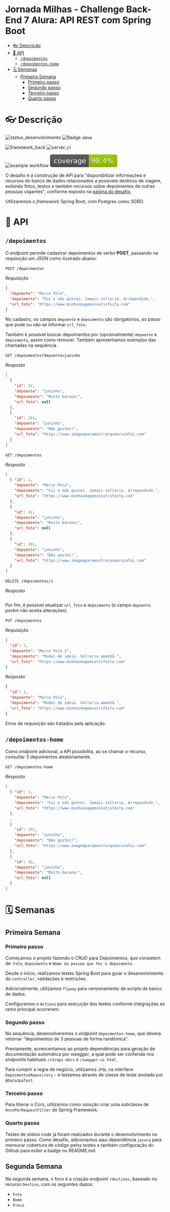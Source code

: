Jornada Milhas - Challenge Back-End 7 Alura: API REST com Spring Boot
==========================

<!-- TOC -->
* [👓 Descrição](#-descrição)
* [📖 API](#-api)
  * [`/depoimentos`](#depoimentos)
  * [`/depoimentos-home`](#depoimentos-home)
* [🗓️ Semanas](#-semanas)
  * [Primeira Semana](#primeira-semana-)
    * [Primeiro passo](#primeiro-passo)
    * [Segundo passo](#segundo-passo)
    * [Terceiro passo](#terceiro-passo)
    * [Quarto passo](#quarto-passo)
<!-- TOC -->

# 👓 Descrição

![status_desenvolvimento](https://img.shields.io/static/v1?label=Status&message=Em%20Desenvolvimento&color=yellow&style=for-the-badge)
![Badge Java](https://img.shields.io/static/v1?label=Java&message=17&color=orange&style=for-the-badge&logo=java)

![framework_back](https://img.shields.io/badge/Spring_Boot-F2F4F9?style=for-the-badge&logo=spring-boot)
![server_ci](https://img.shields.io/badge/Github%20Actions-282a2e?style=for-the-badge&logo=githubactions&logoColor=367cfe)

![example workflow](https://github.com/vsantsal/alura-challenge-backend-7/actions/workflows/maven.yml/badge.svg)
![Coverage](.github/badges/jacoco.svg)

O desafio é a construção de API para "disponibilizar informações e recursos do banco de dados relacionados a possíveis destinos de viagem, exibindo fotos, textos e também recursos sobre depoimentos de outras pessoas viajantes", conforme exposto na [página do desafio](https://www.alura.com.br/challenges/back-end-7).

Utilizaremos o *framework* Spring Boot, com Postgres como SGBD.

# 📖 API

## `/depoimentos`

O *endpoint* permite cadastrar depoimentos de verbo **POST**, passando na requisição um *JSON* como ilustrado abaixo:

`POST /depoimentos`

*Requisição*
```json
{
  "depoente": "Marco Polo",
  "depoimento": "Fui e não gostei. Jamais voltaria. Arrependido.",
  "url_foto": "https://www.minhaimageminsatisfeita.com"
}
```

No cadastro, os campos `depoente` e `depoimento` são obrigatórios, ao passo que pode ou não se informar `url_foto`.

Também é possível buscar depoimentos por (opcionalmente) `depoente` e `depoimento`, assim como remover. Também apresentamos exemplos das chamadas na sequência.

`GET /depoimentos?depoente=juninho`

*Resposta*
```json
[
  {
    "id": 42,
    "depoente": "juninho",
    "depoimento": "Muito bacana!",
    "url_foto": null
  },
  {
    "id": 101,
    "depoente": "juninho",
    "depoimento": "Não gostei!",
    "url_foto": "https://www.imagemparamostrarquaoruimfoi.com"
  }  
]
```

`GET /depoimentos`

*Resposta*
```json
[
  { "id": 1,
    "depoente": "Marco Polo",
    "depoimento": "Fui e não gostei. Jamais voltaria. Arrependido.",
    "url_foto": "https://www.minhaimageminsatisfeita.com"
  },  
  {
    "id": 42,
    "depoente": "juninho",
    "depoimento": "Muito bacana!",
    "url_foto": null
  },
  {
    "id": 101,
    "depoente": "juninho",
    "depoimento": "Não gostei!",
    "url_foto": "https://www.imagemparamostrarquaoruimfoi.com"
  }  
]
```

`DELETE /depoimentos/1`

*Resposta*

```json
```

Por fim, é possível atualizar `url_foto` e `depoimento` (o campo `depoente` porém não aceita alterações).

`PUT /depoimentos`

*Requisição*
```json
{
  "id": 1,
  "depoente": "Marco Polo 2",
  "depoimento": "Mudei de ideia. Voltaria amanhã.",
  "url_foto": "https://www.minhaimagemsatisfeita.com"
}
```

*Resposta*
```json
{
  "id": 1,
  "depoente": "Marco Polo",
  "depoimento": "Mudei de ideia. Voltaria amanhã.",
  "url_foto": "https://www.minhaimagemsatisfeita.com"
}
```

Erros de requisição são tratados pela aplicação.

## `/depoimentos-home`

Como *endpoint* adicional, a API possibilita, ao se chamar o recurso, consultar 3 depoimentos aleatoriamente.

`GET /depoimentos-home`

*Resposta*
```json
[
  { "id": 1,
    "depoente": "Marco Polo",
    "depoimento": "Fui e não gostei. Jamais voltaria. Arrependido.",
    "url_foto": "https://www.minhaimageminsatisfeita.com"
  },
  ,
  {
    "id": 101,
    "depoente": "juninho",
    "depoimento": "Não gostei!",
    "url_foto": "https://www.imagemparamostrarquaoruimfoi.com"
  },
  {
    "id": 42,
    "depoente": "juninho",
    "depoimento": "Muito bacana!",
    "url_foto": null
  }
]
```

# 🗓️ Semanas

## Primeira Semana 

### Primeiro passo

Começamos o projeto fazendo o CRUD para Depoimentos, que consistem de: `Foto`, `Depoimento` e `Nome da pessoa que fez o depoimento`.

Desde o início, realizamos testes Spring Boot para guiar o desenvolvimento do `controller`, validações e restrições.

Adicionalmente, utilizamos `flyway` para versionamento de scripts de banco de dados.

Configuramos o `Actions` para execução dos testes conforme integrações ao ramo principal ocorrerem.

### Segundo passo

Na sequência, desenvolveremos o *endpoint* `depoimentos-home`, que deverá retornar "depoimentos de 3 pessoas de forma randômica".

Previamente, acrescentamos ao projeto dependências para geração de documentação automática por *swagger*, a qual pode ser conferida nos *endpoints* habituais `/v3/api-docs` e `/swagger-ui.html`.

Para cumprir a regra de negócio, utilizamos `JPQL` na interface `DepoimentosRepository` - e testamos através de classe de teste anotada por `@DataJpaTest`.

### Terceiro passo

Para liberar o Cors, utilizamos como solução criar uma subclasse de `OncePerRequestFilter` do Spring Framework.

### Quarto passo

Testes de *status code* já foram realizados durante o desenvolvimento no primeiro passo. Como desafio, adicionamos aqui dependência `jacoco` para mensurar cobertura de código pelos testes e também configuração do Github para exibir a badge no README.md.

## Segunda Semana

Na segunda semana, o foco é a criação *endpoint* `/destinos`, baseado no recurso `Destino`, com os seguintes dados:

* `Foto`
* `Nome`
* `Preco`
